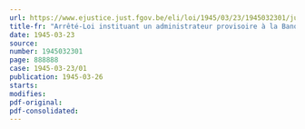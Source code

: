 ```yaml
---
url: https://www.ejustice.just.fgov.be/eli/loi/1945/03/23/1945032301/justel
title-fr: "Arrêté-Loi instituant un administrateur provisoire à la Banque d'Emission à Bruxelles et prorogeant le délai imparti au Comité d'Enquête institué par l'arrêté-loi du 11 décembre 1944"
date: 1945-03-23
source:
number: 1945032301
page: 888888
case: 1945-03-23/01
publication: 1945-03-26
starts:
modifies:
pdf-original:
pdf-consolidated:
---
```



